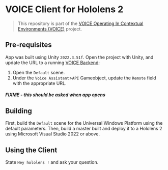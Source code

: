 # VOICE Client for Hololens 2

> This repository is part of the [VOICE Operating In Contextual Environments (VOICE)](https://github.com/tsepton/VOICE) project.

## Pre-requisites
App was built using Unity `2022.3.51f`. 
Open the project with Unity, and update the URL to a running [VOICE Backend](https://github.com/tsepton/VOICE-backend): 
1. Open the `Default` scene.
2. Under the `Voice Assistant`>`API` Gameobject, update the `Remote` field with the appropriate URL. 
##### FIXME - this should be asked when app opens 

## Building
First, build the `Default` scene for the Universal Windows Platform using the default parameters.
Then, build a master built and deploy it to a Hololens 2 using Microsoft Visual Studio 2022 or above. 

## Using the Client
State `Hey hololens !` and ask your question. 